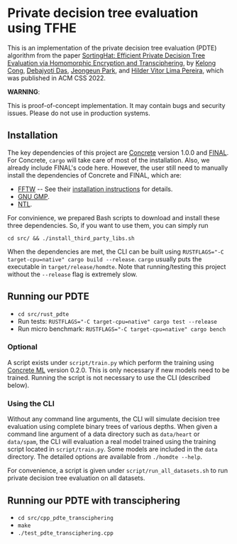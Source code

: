 # Private decision tree evaluation using TFHE 

This is an implementation of the private decision tree evaluation (PDTE) algorithm
from the paper [SortingHat: Efficient Private Decision Tree Evaluation via Homomorphic Encryption and Transciphering](https://eprint.iacr.org/2022/757), 
by [Kelong Cong](https://www.esat.kuleuven.be/cosic/people/kelong-cong/),
[Debajyoti Das](https://dedas111.github.io/),
[Jeongeun Park](https://sites.google.com/view/jeongeunpark/), 
and [Hilder Vitor Lima Pereira](https://hilder-vitor.github.io/), 
which was published in ACM CSS 2022.

**WARNING**:

This is proof-of-concept implementation.
It may contain bugs and security issues.
Please do not use in production systems.

## Installation

The key dependencies of this project are [Concrete](https://github.com/zama-ai/concrete)
version 1.0.0 and [FINAL](https://github.com/KULeuven-COSIC/FINAL).
For Concrete, `cargo` will take care of most of the installation. 
Also, we already include FINAL's code here.
However, the user still need to manually install the dependencies of 
Concrete and FINAL, which are:
- [FFTW](https://www.fftw.org/) -- See their [installation instructions](https://github.com/zama-ai/concrete#installation) for details.
- [GNU GMP](https://gmplib.org/).
- [NTL](https://libntl.org/).

For convinience, we prepared Bash scripts to download and install these three dependencies. 
So, if you want to use them, you can simply run

`cd src/ && ./install_third_party_libs.sh`

When the dependencies are met, the CLI can be built using
`RUSTFLAGS="-C target-cpu=native" cargo build --release`.
`cargo` usually puts the executable in `target/release/homdte`.
Note that running/testing this project without the `--release` flag is extremely slow.

## Running our PDTE

- `cd src/rust_pdte` 
- Run tests: `RUSTFLAGS="-C target-cpu=native" cargo test --release`
- Run micro benchmark: `RUSTFLAGS="-C target-cpu=native" cargo bench`

### Optional

A script exists under `script/train.py` which perform the training
using [Concrete ML](https://github.com/zama-ai/concrete-ml) version 0.2.0.
This is only necessary if new models need to be trained.
Running the script is not necessary to use the CLI (described below).

### Using the CLI

Without any command line arguments, the CLI will simulate decision tree evaluation
using complete binary trees of various depths.
When given a command line argument of a data directory such as `data/heart` or `data/spam`,
the CLI will evaluation a real model
trained using the training script located in `script/train.py`.
Some models are included in the `data` directory.
The detailed options are available from `./homdte --help`.

For convenience, a script is given under `script/run_all_datasets.sh`
to run private decision tree evaluation on all datasets.

## Running our PDTE with transciphering

- `cd src/cpp_pdte_transciphering`
- `make`
- `./test_pdte_transciphering.cpp`
